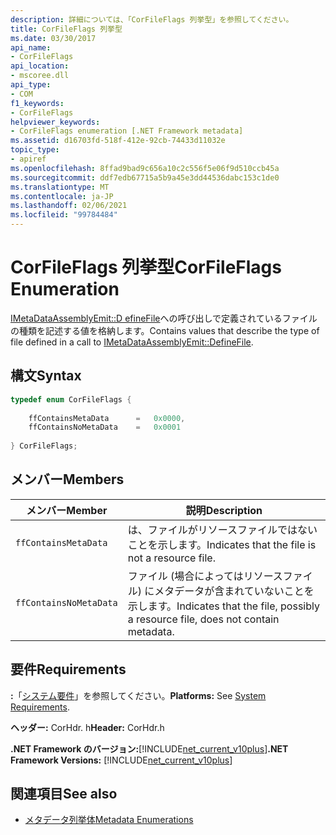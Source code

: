```yaml
---
description: 詳細については、「CorFileFlags 列挙型」を参照してください。
title: CorFileFlags 列挙型
ms.date: 03/30/2017
api_name:
- CorFileFlags
api_location:
- mscoree.dll
api_type:
- COM
f1_keywords:
- CorFileFlags
helpviewer_keywords:
- CorFileFlags enumeration [.NET Framework metadata]
ms.assetid: d16703fd-518f-412e-92cb-74433d11032e
topic_type:
- apiref
ms.openlocfilehash: 8ffad9bad9c656a10c2c556f5e06f9d510ccb45a
ms.sourcegitcommit: ddf7edb67715a5b9a45e3dd44536dabc153c1de0
ms.translationtype: MT
ms.contentlocale: ja-JP
ms.lasthandoff: 02/06/2021
ms.locfileid: "99784484"
---
```

# <a name="corfileflags-enumeration"></a><span data-ttu-id="982c1-103">CorFileFlags 列挙型</span><span class="sxs-lookup"><span data-stu-id="982c1-103">CorFileFlags Enumeration</span></span>

<span data-ttu-id="982c1-104">[IMetaDataAssemblyEmit::D efineFile](imetadataassemblyemit-definefile-method.md)への呼び出しで定義されているファイルの種類を記述する値を格納します。</span><span class="sxs-lookup"><span data-stu-id="982c1-104">Contains values that describe the type of file defined in a call to [IMetaDataAssemblyEmit::DefineFile](imetadataassemblyemit-definefile-method.md).</span></span>  
  
## <a name="syntax"></a><span data-ttu-id="982c1-105">構文</span><span class="sxs-lookup"><span data-stu-id="982c1-105">Syntax</span></span>  
  
```cpp  
typedef enum CorFileFlags {  
  
    ffContainsMetaData      =   0x0000,  
    ffContainsNoMetaData    =   0x0001  
  
} CorFileFlags;  
```  
  
## <a name="members"></a><span data-ttu-id="982c1-106">メンバー</span><span class="sxs-lookup"><span data-stu-id="982c1-106">Members</span></span>  
  
|<span data-ttu-id="982c1-107">メンバー</span><span class="sxs-lookup"><span data-stu-id="982c1-107">Member</span></span>|<span data-ttu-id="982c1-108">説明</span><span class="sxs-lookup"><span data-stu-id="982c1-108">Description</span></span>|  
|------------|-----------------|  
|`ffContainsMetaData`|<span data-ttu-id="982c1-109">は、ファイルがリソースファイルではないことを示します。</span><span class="sxs-lookup"><span data-stu-id="982c1-109">Indicates that the file is not a resource file.</span></span>|  
|`ffContainsNoMetaData`|<span data-ttu-id="982c1-110">ファイル (場合によってはリソースファイル) にメタデータが含まれていないことを示します。</span><span class="sxs-lookup"><span data-stu-id="982c1-110">Indicates that the file, possibly a resource file, does not contain metadata.</span></span>|  
  
## <a name="requirements"></a><span data-ttu-id="982c1-111">要件</span><span class="sxs-lookup"><span data-stu-id="982c1-111">Requirements</span></span>  

 <span data-ttu-id="982c1-112">**:**「[システム要件](../../get-started/system-requirements.md)」を参照してください。</span><span class="sxs-lookup"><span data-stu-id="982c1-112">**Platforms:** See [System Requirements](../../get-started/system-requirements.md).</span></span>  
  
 <span data-ttu-id="982c1-113">**ヘッダー:** CorHdr. h</span><span class="sxs-lookup"><span data-stu-id="982c1-113">**Header:** CorHdr.h</span></span>  
  
 <span data-ttu-id="982c1-114">**.NET Framework のバージョン:**[!INCLUDE[net_current_v10plus](../../../../includes/net-current-v10plus-md.md)]</span><span class="sxs-lookup"><span data-stu-id="982c1-114">**.NET Framework Versions:** [!INCLUDE[net_current_v10plus](../../../../includes/net-current-v10plus-md.md)]</span></span>  
  
## <a name="see-also"></a><span data-ttu-id="982c1-115">関連項目</span><span class="sxs-lookup"><span data-stu-id="982c1-115">See also</span></span>

- [<span data-ttu-id="982c1-116">メタデータ列挙体</span><span class="sxs-lookup"><span data-stu-id="982c1-116">Metadata Enumerations</span></span>](metadata-enumerations.md)
